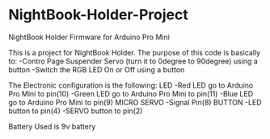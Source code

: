 # NightBook-Holder-Project
NightBook Holder Firmware for Arduino Pro Mini

This is a project for NightBook Holder. The purpose of this code is basically to:
  -Contro Page Suspender Servo (turn it to 0degree to 90degree) using a button
  -Switch the RGB LED On or Off using a button
  
The Electronic configuration is the following:
LED
  -Red LED go to Arduino Pro Mini to pin(10)
  -Green LED go to Arduino Pro Mini to pin(11)
  -Blue LED go to Arduino Pro Mini to pin(9)
MICRO SERVO
  -Signal Pin(8)
BUTTON
  -LED button to pin(4)
  -SERVO button to pin(2)
  
Battery Used is 9v battery

